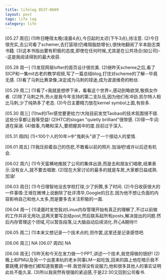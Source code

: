```yaml
---
title: lifelog 0527-0609
layout: post
tags: life log
category: life
---
```


[05.27 周日] (1)昨日睡得太晚(凌晨4点),今日起的太迟(下午3点),待注意. (2)今日很充实,去公司看了schemer,去打篮球(仍难阻脂肪增长),很快地翻阅了半本励志类书籍. (3)这本书指出要有积极的态度,即使在任何时候,尤其是在公共场合(如公司)--这是我阅读得到的最大收获.

[05.28 周一] (1)发现网易lofter的首页设计很优美. (2)继昨天scheme之后,看了SICP和一集mit古老的教学视频,写了一篇总结blog,打住对scheme的了解--毕竟无感. (3)看了马刺比赛录像,决定成为马刺的球迷,成为波波维奇的粉丝.

[05.29 周二] (1)看了<我就是想停下来，看看这个世界>,感动到略欲哭,敬佩女作者. (2)除了马刺之外,热火是我今年支持的第二支队伍,因为他们有冲劲.凯尔特人相比马刺,少了纯熟多了老态. (3)今日主要精力放在kernel symbol上面,有些多.

[05.30 周三] (1)tw的ITer感觉要更给力!大陆目前发觉Taobao的技术氛围很不错.这些分享都让我等受益! (2)HTC的slogan "quietly brilliant"很带感. (3)得一牛词:道在屎溺. (4)做事,鸟瞰和深入,要把握其中的度.目前过于深入.

[05.31 周四] (1)<100个人的10年>中"鬼剃头"讲了一个很动人的爱情.

[06.01 周五] (1)我压抑着自己的伤悲,不敢看以前的照片.加油吧!或许以后还有机会.

[06.02 周六] (1)今天蛮横地推脱了公司的集体出游,而是去和朋友们唱歌,结果表示:没有女人,就不要去唱歌. (2)现在大家讨论的最多的就是车房,大家都日益成熟.加油!

[06.03 周日] (1)今日理智地没去学校打球,少了折腾,多了时间. (2)今日收获很大的一件事情:王垠在微博上说删除了批评清华,Google的日志.因为他不想让负面的内容影响自己和他人太多,而是要多去关注积极的一面.

[06.04 周一] (1)凌晨时发觉我对Linux内存管理开始有真正的理解了,不过以前做的工作并非无用功,这两天要写总结post,然后联系起所有posts,解决提出的问题.然后内存管理这个领域,可以暂告段落,让大脑自动后续消化.开心&期待!!!

[06.05 周二] (1)本来又想记录一个技术点的,但作罢,这里还是记录感悟吧.

[06.06 周三] NA
[06.07 周四] NA

[06.08 周无] (1)昨天和今天在发力做一个PPT,讲述一个技术,我觉得做的很好! (2)晚上和PM以及另一个出差来杭的老乡同事LM一起吃饭,回来的路上他在暗示我不要跳槽,好像他们都知道我要跳一样.我觉得没有说服力,他和很多其他人的事实证明此处不能久呆. (3)所以我突然有很强的紧迫感,于是22:30又回到公司看书.